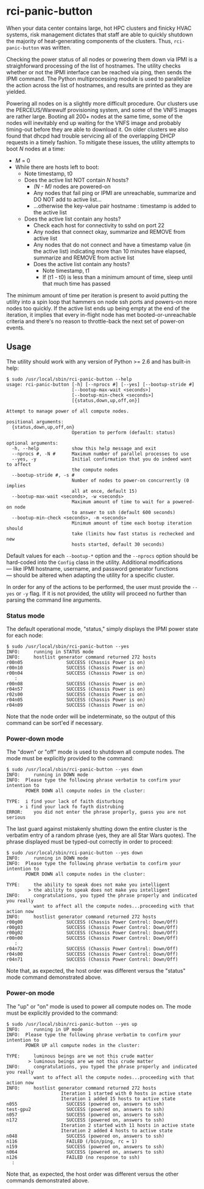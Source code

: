 # rci-panic-button

When your data center contains large, hot HPC clusters and finicky HVAC systems, risk management dictates that staff are able to quickly shutdown the majority of heat-generating components of the clusters.  Thus, `rci-panic-button` was written.

Checking the power status of all nodes or powering them down via IPMI is a straighforward processing of the list of hostnames.  The utility checks whether or not the IPMI interface can be reached via ping, then sends the IPMI command.  The Python multiprocessing module is used to parallelize the action across the list of hostnames, and results are printed as they are yielded.

Powering all nodes on is a slightly more difficult procedure.  Our clusters use the PERCEUS/Warewulf provisioning system, and some of the VNFS images are rather large.  Booting all 200+ nodes at the same time, some of the nodes will inevitably end up waiting for the VNFS image and probably timing-out before they are able to download it.  On older clusters we also found that dhcpd had trouble servicing all of the overlapping DHCP requests in a timely fashion.  To mitigate these issues, the utility attempts to boot *N* nodes at a time:

- *M* = 0
- While there are hosts left to boot:
    - Note timestamp, t0
    - Does the active list NOT contain *N* hosts?
        - *(N - M)* nodes are powered-on
        - Any nodes that fail ping or IPMI are unreachable, summarize and DO NOT add to active list...
        - ...otherwise the key-value pair hostname : timestamp is added to the active list
    - Does the active list contain any hosts?
        - Check each host for connectivity to sshd on port 22
        - Any nodes that connect okay, summarize and REMOVE from active list
        - Any nodes that do not connect and have a timestamp value (in the active list) indicating more than 10 minutes have elapsed, summarize and REMOVE from active list
        - Does the active list contain any hosts?
            - Note timestamp, t1
            - If (t1 - t0) is less than a minimum amount of time, sleep until that much time has passed

The minimum amount of time per iteration is present to avoid putting the utility into a spin loop that hammers on node ssh ports and powers-on more nodes too quickly.  If the active list ends up being empty at the end of the iteration, it implies that every in-flight node has met booted-or-unreachable criteria and there's no reason to throttle-back the next set of power-on events.

## Usage

The utility should work with any version of Python >= 2.6 and has built-in help:

```
$ sudo /usr/local/sbin/rci-panic-button --help
usage: rci-panic-button [-h] [--nprocs #] [--yes] [--bootup-stride #]
                        [--bootup-max-wait <seconds>]
                        [--bootup-min-check <seconds>]
                        [{status,down,up,off,on}]

Attempt to manage power of all compute nodes.

positional arguments:
  {status,down,up,off,on}
                        Operation to perform (default: status)

optional arguments:
  -h, --help            show this help message and exit
  --nprocs #, -N #      Maximum number of parallel processes to use
  --yes, -y             Initial confirmation that you do indeed want to affect
                        the compute nodes
  --bootup-stride #, -s #
                        Number of nodes to power-on concurrently (0 implies
                        all at once, default 15)
  --bootup-max-wait <seconds>, -w <seconds>
                        Maximum amount of time to wait for a powered-on node
                        to answer to ssh (default 600 seconds)
  --bootup-min-check <seconds>, -m <seconds>
                        Minimum amount of time each bootup iteration should
                        take (limits how fast status is rechecked and new
                        hosts started, default 30 seconds)
```

Default values for each `--bootup-*` option and the `--nprocs` option should be hard-coded into the `Config` class in the utility.  Additional modifications — like IPMI hostname, username, and password generator functions — should be altered when adapting the utility for a specific cluster.

In order for any of the actions to be performed, the user must provide the `--yes` or `-y` flag.  If it is not provided, the utility will proceed no further than parsing the command line arguments.

### Status mode

The default operational mode, "status," simply displays the IPMI power state for each node:

```
$ sudo /usr/local/sbin/rci-panic-button --yes
INFO:     running in STATUS mode
INFO:     hostlist generator command returned 272 hosts
r00n05                SUCCESS (Chassis Power is on)
r00n10                SUCCESS (Chassis Power is on)
r00n04                SUCCESS (Chassis Power is on)
   :
r00n08                SUCCESS (Chassis Power is on)
r04n57                SUCCESS (Chassis Power is on)
r02s00                SUCCESS (Chassis Power is on)
r04n05                SUCCESS (Chassis Power is on)
r04n09                SUCCESS (Chassis Power is on)
```

Note that the node order will be indeterminate, so the output of this command can be sort'ed if necessary.

### Power-down mode

The "down" or "off" mode is used to shutdown all compute nodes.  The mode must be explicitly provided to the command:

```
$ sudo /usr/local/sbin/rci-panic-button --yes down
INFO:     running in DOWN mode
INFO:  Please type the following phrase verbatim to confirm your intention to
       POWER DOWN all compute nodes in the cluster:

TYPE:  i find your lack of faith disturbing
     > i find your lack fo fayth distrubing
ERROR:    you did not enter the phrase properly, guess you are not serious
```

The last guard against mistakenly shutting down the entire cluster is the verbatim entry of a random phrase (yes, they are all Star Wars quotes).  The phrase displayed must be typed-out correctly in order to proceed:

```
$ sudo /usr/local/sbin/rci-panic-button --yes down
INFO:     running in DOWN mode
INFO:  Please type the following phrase verbatim to confirm your intention to
       POWER DOWN all compute nodes in the cluster:

TYPE:     the ability to speak does not make you intelligent
        > the ability to speak does not make you intelligent
INFO:     congratulations, you typed the phrase properly and indicated you really
          want to affect all the compute nodes...proceeding with that action now
INFO:     hostlist generator command returned 272 hosts
r00g00                SUCCESS (Chassis Power Control: Down/Off)
r00g03                SUCCESS (Chassis Power Control: Down/Off)
r00g02                SUCCESS (Chassis Power Control: Down/Off)
r00n00                SUCCESS (Chassis Power Control: Down/Off)
   :
r04n72                SUCCESS (Chassis Power Control: Down/Off)
r04s00                SUCCESS (Chassis Power Control: Down/Off)
r04n71                SUCCESS (Chassis Power Control: Down/Off)
```

Note that, as expected, the host order was different versus the "status" mode command demonstrated above.

### Power-on mode

The "up" or "on" mode is used to power all compute nodes on.  The mode must be explicitly provided to the command:

```
$ sudo /usr/local/sbin/rci-panic-button --yes up
INFO:     running in UP mode
INFO:  Please type the following phrase verbatim to confirm your intention to
       POWER UP all compute nodes in the cluster:

TYPE:     luminous beings are we not this crude matter
        > luminous beings are we not this crude matter
INFO:     congratulations, you typed the phrase properly and indicated you really
          want to affect all the compute nodes...proceeding with that action now
INFO:     hostlist generator command returned 272 hosts
                    Iteration 1 started with 0 hosts in active state
                    Iteration 1 added 15 hosts to active state
n055                  SUCCESS (powered on, answers to ssh)
test-gpu2             SUCCESS (powered on, answers to ssh)
n057                  SUCCESS (powered on, answers to ssh)
n172                  SUCCESS (powered on, answers to ssh)
                    Iteration 2 started with 11 hosts in active state
                    Iteration 2 added 4 hosts to active state
n048                  SUCCESS (powered on, answers to ssh)
n116                  FAILED (/bin/ping, rc = 1)
n159                  SUCCESS (powered on, answers to ssh)
n064                  SUCCESS (powered on, answers to ssh)
n126                  FAILED (no response to ssh)
  :
```

Note that, as expected, the host order was different versus the other commands demonstrated above.

